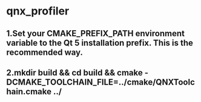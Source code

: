 # qnx_profiler

## **1.Set your CMAKE_PREFIX_PATH environment variable to the Qt 5 installation prefix. This is the recommended way.**
## **2.mkdir build && cd build && cmake -DCMAKE_TOOLCHAIN_FILE=../cmake/QNXToolchain.cmake ../**